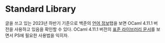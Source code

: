 # Standard Library

 글을 쓰고 있는 2023년 하반기 기준으로 백준의 [언어 정보](https://help.acmicpc.net/language/info)탭을 보면 OCaml 4.11.1
 버전을 사용하고 있음을 확인할 수 있다. OCaml 4.11.1 버전의 [표준 라이브러리
 문서](https://v2.ocaml.org/releases/4.11/htmlman/libref/)를 보면서 PS에 필요한 사용법을 익히자.
